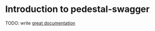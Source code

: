 # Introduction to pedestal-swagger

TODO: write [great documentation](http://jacobian.org/writing/what-to-write/)
